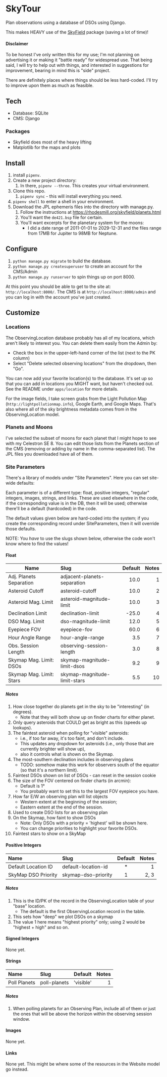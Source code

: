# SkyTour
Plan observations using a database of DSOs using Django.

This makes HEAVY use of the [SkyField](https://github.com/skyfielders/python-skyfield) package (saving a lot of time)!

#### Disclaimer
To be honest I've only written this for my use;  I'm not planning on advertising it or making it "battle ready" for widespread use.   That being said, I will try to help out with things, and interested in suggestions for improvement, bearing in mind this is "side" project.

There are definitely places where things should be less hard-coded.  I'll try to improve upon them as much as feasible.

## Tech
* Database: SQLite
* CMS: Django

### Packages
* Skyfield does most of the heavy lifting
* Matplotlib for the maps and plots

## Install
1. install `pipenv`.
2. Create a new project directory:
    1. In there, `pipenv --three`.  This creates your virtual environment.
3. Clone this repo.
    1. `pipenv sync` - this will install everything you need.
4.  `pipenv shell` to enter a shell in your environment.
5. Download the JPL ephemeris files into the directory with manage.py.
    1. Follow the instructions at https://rhodesmill.org/skyfield/planets.html
    2. You'll want the  `de421.bsp` file for certain.
    3. You'll want excerpts for the planetary system for the moons:
        * I did a date range of 2011-01-01 to 2029-12-31 and the files range from 17MB for Jupiter to 98MB for Neptune.
    
## Configure
1. `python manage.py migrate` to build the database.
2. `python manage.py createsuperuser` to create an account for the CMS/Admin
3. `python manage.py runserver` to spin things up on port 8000.

At this point you should be able to get to the site at: `http://localhost:8000/`.
The CMS is at `http://localhost:8000/admin` and you can log in with the account you've just created.

## Customize

### Locations

The ObservingLocation database probably has all of my locations, which aren't likely to interest you.  You can delete them easily from the Admin by:

* Check the box in the upper-left-hand corner of the list (next to the PK column)
* Select "Delete selected observing locations" from the dropdown, then "Go".

You can now add your favorite location(s) to the database.   It's set up so that you can add in locations you MIGHT want, but haven't checked out.  See the README under `apps/location` for more details.

For the image fields, I take screen grabs from the Light Pollution Map (`http://lightpollutionmap.info`), Google Earth, and Google Maps.  That's also where all of the sky brightness metadata comes from in the ObservingLocation model.

### Planets and Moons

I've selected the subset of moons for each planet that I might hope to see with my Celestron SE 8.  You can edit those lists from the Planets section of the CMS (removing or adding by name in the comma-separated list).   The JPL files you downloaded have all of them.

### Site Parameters

There's a library of models under "Site Parameters".  Here you can set site-wide defaults:

Each parameter is of a different type: float, positive integers, "regular" integers, images, strings, and links.  These are used elsewhere in the code, if the corresponding value is in the DB, then it will be used; otherwise there'll be a default (hardcoded) in the code.

The default values given below are hard-coded into the system;  if you create the corresponding record
under SiteParameters, then it will override those defaults.

NOTE: You *have* to use the slugs shown below, otherwise the code won't know where to find the values!

#### Float

|          Name            |            Slug              | Default | Notes | 
| ------------------------ | :--------------------------- | ------: | ----: |
| Adj. Planets Separation  | adjacent-planets-separation  |    10.0 |     1 |
| Asteroid Cutoff          | asteroid-cutoff              |    10.0 |     2 |
| Asteroid Mag. Limit      | asteroid-magnitude-limit     |    10.0 |     3 |
| Declination Limit        | declination-limit            |   -25.0 |     4 | 
| DSO Mag. Limit           | dso-magnitude-limit          |    12.0 |     5 |
| Eyepiece FOV             | eyepiece-fov                 |    60.0 |     6 |
| Hour Angle Range         | hour-angle-range             |     3.5 |     7 | 
| Obs. Session Length      | observing-session-length     |     3.0 |     8 | 
| Skymap Mag. Limit: DSOs  | skymap-magnitude-limit-dsos  |     9.2 |     9 | 
| Skymap Mag. Limit: Stars | skymap-magnitude-limit-stars |     5.5 |    10 |


##### Notes

1. How close together do planets get in the sky to be "interesting" (in degrees).  
    * Note that they will both show up on finder charts for either planet.
2. Only query asteroids that COULD get as bright as this (speeds up lookups).
3. The faintest asteroid when polling for "visible" asteroids: 
    * i.e., if too far away, it's too faint, and don't include.  
    * This updates any dropdown for asteroids (i.e., only those that are currently brighter will show up), 
    * also it controls what is shown on the Skymap.
4. The most-southern declination includes in observing plans
    * TODO: somehow make this work for observers south of the equator (so that it's a northern limit).
5. Faintest DSOs shown on list of DSOs - can reset in the session cookie
6. The size of the FOV centered on finder charts (in arcmin): 
    * Default is 1°
    * You probably want to set this to the largest FOV eyepiece you have.
7. How far E/W an observing plan will list objects
    * Western extent at the beginning of the session; 
    * Eastern extent at the end of the session.
8. Used to create DSO lists for an observing plan
9. On the Skymap, how faint to show DSOs
    * Note: Only DSOs with a priority = 'highest' will be shown here.  
    * You can change priorities to highlight your favorite DSOs.
10. Faintest stars to show on a SkyMap

#### Positive Integers

|        Name         |        Slug         | Default | Notes | 
| :------------------ | :------------------ |   :-:   | ----: |
| Default Location ID | default-location-id |    *    |     1 | 
| SkyMap DSO Priority | skymap-dso-priority |    1    |  2, 3 | 

##### Notes

1. This is the ID/PK of the record in the ObservingLocation table of your "base" location.
    * The default is the first ObservingLocation record in the table.
2. This sets how "deep" we plot DSOs on a skymap
3. The value 1 here means "highest priority" only;  using 2 would be "highest + high" and so on.

#### Signed Integers

None yet.

#### Strings

|        Name         |        Slug         |  Default  | Notes | 
| :------------------ | :------------------ |    :-:    | ----: |
| Poll Planets        | poll-planets        | 'visible' |     1 | 

##### Notes

1. When polling planets for an Observing Plan, include all of them or just the ones that will be above the horizon within the observing session window.

#### Images

None yet.

#### Links

None yet.   This might be where some of the resources in the Website model go instead.


